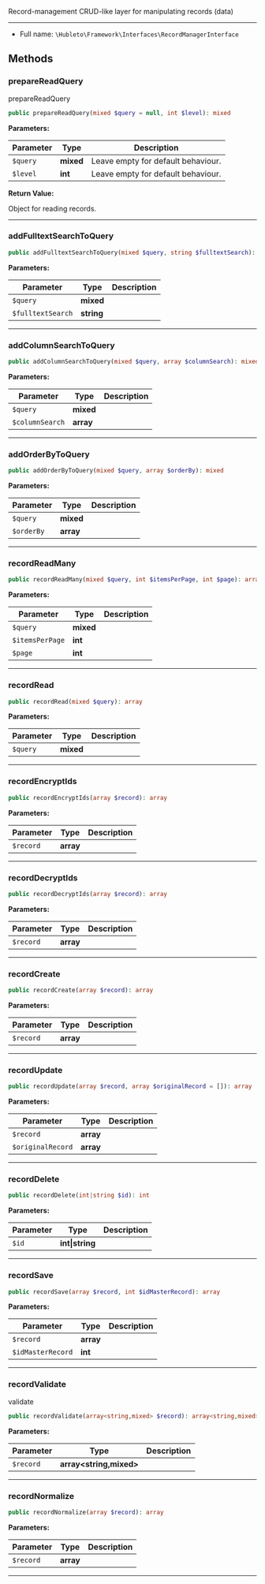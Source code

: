 
Record-management
CRUD-like layer for manipulating records (data)

***

* Full name: `\Hubleto\Framework\Interfaces\RecordManagerInterface`

## Methods

### prepareReadQuery

prepareReadQuery

```php
public prepareReadQuery(mixed $query = null, int $level): mixed
```

**Parameters:**

| Parameter | Type      | Description                        |
|-----------|-----------|------------------------------------|
| `$query`  | **mixed** | Leave empty for default behaviour. |
| `$level`  | **int**   | Leave empty for default behaviour. |

**Return Value:**

Object for reading records.

***

### addFulltextSearchToQuery

```php
public addFulltextSearchToQuery(mixed $query, string $fulltextSearch): mixed
```

**Parameters:**

| Parameter         | Type       | Description |
|-------------------|------------|-------------|
| `$query`          | **mixed**  |             |
| `$fulltextSearch` | **string** |             |

***

### addColumnSearchToQuery

```php
public addColumnSearchToQuery(mixed $query, array $columnSearch): mixed
```

**Parameters:**

| Parameter       | Type      | Description |
|-----------------|-----------|-------------|
| `$query`        | **mixed** |             |
| `$columnSearch` | **array** |             |

***

### addOrderByToQuery

```php
public addOrderByToQuery(mixed $query, array $orderBy): mixed
```

**Parameters:**

| Parameter  | Type      | Description |
|------------|-----------|-------------|
| `$query`   | **mixed** |             |
| `$orderBy` | **array** |             |

***

### recordReadMany

```php
public recordReadMany(mixed $query, int $itemsPerPage, int $page): array
```

**Parameters:**

| Parameter       | Type      | Description |
|-----------------|-----------|-------------|
| `$query`        | **mixed** |             |
| `$itemsPerPage` | **int**   |             |
| `$page`         | **int**   |             |

***

### recordRead

```php
public recordRead(mixed $query): array
```

**Parameters:**

| Parameter | Type      | Description |
|-----------|-----------|-------------|
| `$query`  | **mixed** |             |

***

### recordEncryptIds

```php
public recordEncryptIds(array $record): array
```

**Parameters:**

| Parameter | Type      | Description |
|-----------|-----------|-------------|
| `$record` | **array** |             |

***

### recordDecryptIds

```php
public recordDecryptIds(array $record): array
```

**Parameters:**

| Parameter | Type      | Description |
|-----------|-----------|-------------|
| `$record` | **array** |             |

***

### recordCreate

```php
public recordCreate(array $record): array
```

**Parameters:**

| Parameter | Type      | Description |
|-----------|-----------|-------------|
| `$record` | **array** |             |

***

### recordUpdate

```php
public recordUpdate(array $record, array $originalRecord = []): array
```

**Parameters:**

| Parameter         | Type      | Description |
|-------------------|-----------|-------------|
| `$record`         | **array** |             |
| `$originalRecord` | **array** |             |

***

### recordDelete

```php
public recordDelete(int|string $id): int
```

**Parameters:**

| Parameter | Type            | Description |
|-----------|-----------------|-------------|
| `$id`     | **int\|string** |             |

***

### recordSave

```php
public recordSave(array $record, int $idMasterRecord): array
```

**Parameters:**

| Parameter         | Type      | Description |
|-------------------|-----------|-------------|
| `$record`         | **array** |             |
| `$idMasterRecord` | **int**   |             |

***

### recordValidate

validate

```php
public recordValidate(array<string,mixed> $record): array<string,mixed>
```

**Parameters:**

| Parameter | Type                    | Description |
|-----------|-------------------------|-------------|
| `$record` | **array<string,mixed>** |             |

***

### recordNormalize

```php
public recordNormalize(array $record): array
```

**Parameters:**

| Parameter | Type      | Description |
|-----------|-----------|-------------|
| `$record` | **array** |             |

***
